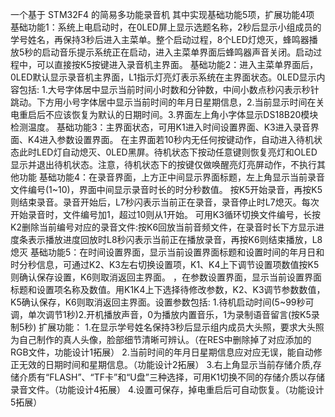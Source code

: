 一个基于 STM32F4 的简易多功能录音机
其中实现基础功能5项，扩展功能4项
基础功能1：系统上电启动时，在0LED屏上显示选题名称，2秒后显示小组成员的学号姓名，再保持3秒后进入主菜单。整个启动过程，8个LED灯熄灭，蜂鸣器播放5秒的启动音乐提示系统正在启动，进入主菜单界面后蜂鸣器声音关闭。启动过程中，可以直接按K5按键进入录音机主界面。
基础功能2：进入主菜单界面后，0LED默认显示录音机主界面，L1指示灯亮灯表示系统在主界面状态。0LED显示内容包括:
1.大号字体居中显示当前时间小时数和分钟数，中间小数点秒闪表示秒针跳动。下方用小号字体居中显示当前时间的年月日星期信息，2.当前显示时间在关电重启后不应该恢复为默认的日期时间。3.界面左上角小字体显示DS18B20模块检测温度。
基础功能3：主界面状态，可用K1进入时间设置界面、K3进入录音界面、K4进入参数设置界面。
在主界面若10秒内无任何按键动作，自动进入待机状态此时LED灯自动熄灭、0LED黑屏。待机状态下按动任意键则恢复亮灯和OLED显示并退出待机状态。注意，待机状态下的按键仅做唤醒亮灯亮屏动作，不执行其他功能
基础功能4：在录音界面，上方正中间显示界面标题，左上角显示当前录音文件编号(1~10)，界面中间显示录音时长的时分秒数值。
按K5开始录音，再按K5则结束录音。录音开始后，L7秒闪表示当前正在录音，录音停止时L7熄灭。每次开始录音时，文件编号加1，超过10则从1开始。
可用K3循环切换文件编号，长按K2删除当前编号对应的录音文件:按K6回放当前音频文件，在录音时长下方显示进度条表示播放进度回放时L8秒闪表示当前正在播放录音，再按K6则结束播放，L8熄灭
基础功能5：在时间设置界面，显示当前设置界面标题和设置时间的年月日和时分秒信息，可通过K2、K3左右切换设置项，K1、K4上下调节设置项数值按K5则确认保存设置，K6则取消返回主界面。
，在参数设置界面，显示当前设置界面标题和设置项名称及数值。用K1K4上下选择待修改参数，K2、K3调节参数数值，K5确认保存，K6则取消返回主界面。设置参数包括:
1.待机启动时间(5~99秒可调，单次调节1秒)2.开机播放声音，0为播放内置音乐，1为录制语音留言(按K5录制5秒)
扩展功能：
1.在显示学号姓名保持3秒后显示组内成员大头照，要求大头照为自己制作的真人头像，脸部细节清晰可辨认。（在RES中删除掉了对应添加的RGB文件，功能设计1拓展）
2.当前时间的年月日星期信息应对应无误，能自动修正无效的日期时间和星期信息。（功能设计2拓展）
3.右上角显示当前存储介质,存储介质有“FLASH”、“TF卡”和“U盘”三种选择，可用K1切换不同的存储介质以存储录音文件。（功能设计4拓展）
4.设置可保存，掉电重启后可自动恢复。（功能设计5拓展）
